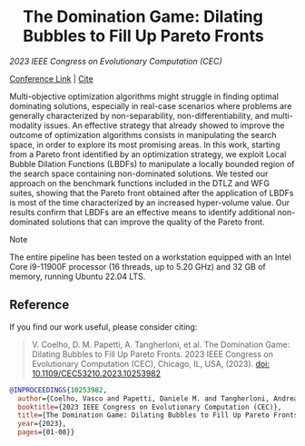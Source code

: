 <div id="user-content-toc">
    <ul style="list-style: none;">
        <summary>
            <h1>The Domination Game: Dilating Bubbles to Fill Up Pareto Fronts</h1>
        </summary>
    </ul>
</div>

*2023 IEEE Congress on Evolutionary Computation (CEC)*

[Conference Link](https://doi.org/10.1109/CEC53210.2023.10253982) | [Cite](#reference)

<!-- ## Abstract -->
Multi-objective optimization algorithms might struggle in finding optimal dominating solutions, especially in real-case scenarios where problems are generally characterized by non-separability, non-differentiability, and multi-modality issues. An effective strategy that already showed to improve the outcome of optimization algorithms consists in manipulating the search space, in order to explore its most promising areas. In this work, starting from a Pareto front identified by an optimization strategy, we exploit Local Bubble Dilation Functions (LBDFs) to manipulate a locally bounded region of the search space containing non-dominated solutions. We tested our approach on the benchmark functions included in the DTLZ and WFG suites, showing that the Pareto front obtained after the application of LBDFs is most of the time characterized by an increased hyper-volume value. Our results confirm that LBDFs are an effective means to identify additional non-dominated solutions that can improve the quality of the Pareto front.

> [!NOTE]
>The entire pipeline has been tested on a workstation equipped with an Intel Core i9-11900F processor (16 threads, up to 5.20 GHz) and 32 GB of memory, running Ubuntu 22.04 LTS.


## Reference
If you find our work useful, please consider citing:

> V. Coelho, D. M. Papetti, A. Tangherloni, et al. The Domination Game: Dilating Bubbles to Fill Up Pareto Fronts. 2023 IEEE Congress on Evolutionary Computation (CEC), Chicago, IL, USA, (2023). [doi: 10.1109/CEC53210.2023.10253982](https://doi.org/10.1109/CEC53210.2023.10253982)

```bibtex
@INPROCEEDINGS{10253982,
  author={Coelho, Vasco and Papetti, Daniele M. and Tangherloni, Andrea and Cazzaniga, Paolo and Besozzi, Daniela and Nobile, Marco S.},
  booktitle={2023 IEEE Congress on Evolutionary Computation (CEC)}, 
  title={The Domination Game: Dilating Bubbles to Fill Up Pareto Fronts}, 
  year={2023},
  pages={01-08}}
```
